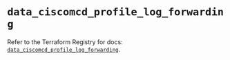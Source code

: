 # `data_ciscomcd_profile_log_forwarding`

Refer to the Terraform Registry for docs: [`data_ciscomcd_profile_log_forwarding`](https://registry.terraform.io/providers/ciscodevnet/ciscomcd/25.9.1/docs/data-sources/profile_log_forwarding).
